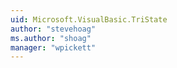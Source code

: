 ```yaml
---
uid: Microsoft.VisualBasic.TriState
author: "stevehoag"
ms.author: "shoag"
manager: "wpickett"
---
```

